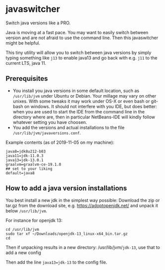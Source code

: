 # javaswitcher

Switch java versions like a PRO.

Java is moving at a fast pace.
You may want to easily switch between version and are not afraid to use the command line.
Then this javaswitcher might be helpful.

This tiny utility will allow you to switch between java versions by simply typing something like `j13` to
enable java13 and go back with e.g. `j11` to the current LTS, java 11.

## Prerequisites

* You install you java versions in some default location, such as `/usr/lib/jvm` under Ubuntu
  or Debian. Your millage may vary on other unixes. With some tweaks it may work under OS-X or even bash or git-bash on windows.
  It should not interfere with you IDE, but does better: when you are used to start the IDE from the command line in the directory where
  are, then in particular NetBeans-IDE will kindly follow whatever setting you have choosen.
* You add the versions and actual installations to the file `/usr/lib/jvm/javaversions.conf`.

Example contents (as of 2019-11-05 on my machine):

```
java8=jdk8u212-b03
java11=jdk-11.0.3
java13=jdk-13.0.1
graalvm=graalvm-ce-19.1.0
## set to your liking
default=java8
```

## How to add a java version installations

You best install a new jdk in the simplest way possible: Download the zip or tar.gz from the
download site, e.g. https://adoptopenjdk.net/ and unpack it below `/usr/lib/jvm`.

For instance for  openjdk 13:

```
cd /usr/lib/jvm
sudo tar xf ~/Downloads/openjdk-13_linux-x64_bin.tar.gz
cd
```

Then if  unpacking results in a new directory: /usr/lib/jvm/`jdk-13`, use that
to add a new config

Then add the line `java13=jdk-13` to the config file.
